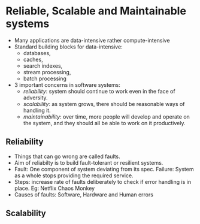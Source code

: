# Reliable, Scalable and Maintainable systems

- Many applications are data-intensive rather compute-intensive
- Standard building blocks for data-intensive:
  - databases,
  - caches,
  - search indexes,
  - stream processing,
  - batch processing
- 3 important concerns in software systems:
  - _reliability_: system should continue to work even in the face of adversity.
  - _scalability_: as system grows, there should be reasonable ways of handling it.
  - _maintainability_: over time, more people will develop and operate on the system, and they should all be able to work on it productively.

## Reliability

- Things that can go wrong are called faults.
- Aim of reliabilty is to build fault-tolerant or resilient systems.
- Fault: One component of system deviating from its spec. Failure: System as a whole stops providing the required service.
- Steps: increase rate of faults deliberately to check if error handling is in place. Eg: Netflix Chaos Monkey
- Causes of faults: Software, Hardware and Human errors

## Scalability
